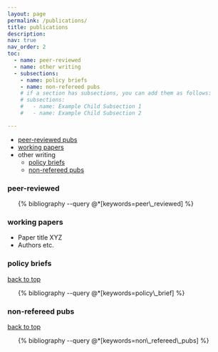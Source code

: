 ```yaml
---
layout: page
permalink: /publications/
title: publications
description: 
nav: true
nav_order: 2
toc:
  - name: peer-reviewed
  - name: other writing
  - subsections:
    - name: policy briefs
    - name: non-refereed pubs
    # if a section has subsections, you can add them as follows:
    # subsections:
    #   - name: Example Child Subsection 1
    #   - name: Example Child Subsection 2

---
```

<!-- _pages/publications.md -->

<div class="post" id="top">

</div>

* [peer-reviewed pubs](#peer-reviewed)
* [working papers](#working-papers)
* other writing
  * [policy briefs](#policy-briefs)
  * [non-refereed pubs](#non-refereed)

<div class="publications">
<h3 id="peer-reviewed">peer-reviewed</h3>

<ul>
{% bibliography --query @*[keywords=peer\_reviewed] %}
</ul>
</div>

<div class="publications" id="working-papers">

<h3 id="working-papers">working papers</h3>

<ul>
<li> Paper title XYZ</li>
<li> Authors etc.</li>
</ul>

<!-- <ul>
{% bibliography --query @*[keywords=working\_paper] %}
</ul> -->
</div>


<div class="publications">

<h3 id="policy-briefs">policy briefs</h3>

<a href="#top">back to top</a>

<ul>
{% bibliography --query @*[keywords=policy\_brief] %}
</ul>

<h3 id="non-refereed">non-refereed pubs</h3>

<a href="#top">back to top</a>

<ul>
{% bibliography --query @*[keywords=non\_refereed\_pubs] %}
</ul>

</div>
